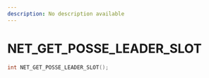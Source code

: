 ```yaml
---
description: No description available 
---
```


# NET_GET_POSSE_LEADER_SLOT

```cpp
int NET_GET_POSSE_LEADER_SLOT();
```